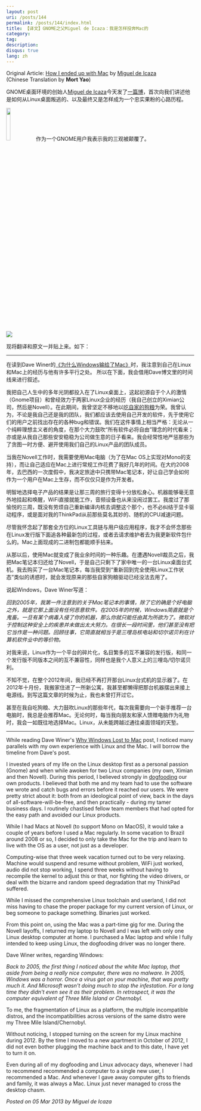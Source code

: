 ```yaml
---
layout: post
uri: /posts/144
permalink: /posts/144/index.html
title: 【译文】GNOME之父Miguel de Icaza：我是怎样投奔Mac的
category:
tag:
description:
disqus: true
lang: zh
---
```

Original Article: [How I ended up with Mac](http://tirania.org/blog/archive/2013/Mar-05.html) by [Miguel de Icaza](https://twitter.com/migueldeicaza)  
(Chinese Translation by __Mort Yao__)

GNOME桌面环境的创始人[Miguel de Icaza](http://en.wikipedia.org/wiki/Miguel_de_Icaza)今天发了[一篇博](http://tirania.org/blog/archive/2013/Mar-05.html)，首次向我们讲述他是如何从Linux桌面叛逃的、以及最终又是怎样成为一个忠实果粉的心路历程。

<img src="http://static.tieba.baidu.com/tb/editor/images/baodong/b_0036.gif" width="15%" /> 作为一个GNOME用户我表示我的三观被颠覆了。

![](http://i.imgur.com/P27mcKE.png)

现将翻译和原文一并贴上来。如下：

***

在读到Dave Winer的[《为什么Windows输给了Mac》](http://threads2.scripting.com/2013/march/whyWindowsLostToMac)时，我注意到自己在Linux和Mac上的经历与他有许多平行之处。
所以在下面，我会借用Dave博文里的时间线来进行叙述。

我把自己人生中的多年光阴都投入在了Linux桌面上，这起初源自于个人的激情（Gnome项目）和曾经效力于两家Linux企业的经历（我自己创立的Ximian公司，然后是Novell）。在此期间，我曾坚定不移地以[吃自家的狗粮](http://zh.wikipedia.org/wiki/Eating_your_own_dog_food)为荣。我曾认为，不论是我自己还是我的团队，我们都应该去使用自己开发的软件，先于使用它们的用户之前找出存在的各种bug和错误。我们在这件事情上相当严格：无论从一个纯粹理想主义者的角度，在那个大力鼓吹“所有软件必将自由”理念的时代看来；亦或是从我自己那些安安稳稳为公司做生意的日子看来。我会经常性地严惩那些为了贪图一时方便、避开使用我们自己的Linux产品的团队成员。

当我在Novell工作时，我需要使用Mac电脑（为了在Mac OS上实现对Mono的支持），而让自己适应在Mac上进行常规工作花费了我好几年的时间。在大约2008年，去巴西的一次度假中，我决定旅途中只携带Mac笔记本，好让自己学会如何作为一个用户在Mac上生存，而不仅仅只是作为开发者。

明智地选择电子产品的结果是让那三周的旅行变得十分放松身心。机器能够毫无意外地挂起和唤醒，WiFi直接就能工作，音频设备也从来没闹过罢工。我度过了那愉悦的三周，既没有劳烦自己重新编译内核去调整这个那个，也不必纠结于显卡驱动程序，或是面对我的ThinkPad从前那些莫名其妙的、随机的CPU减速问题。

尽管我怀念起了那套全方位的Linux工具链与用户级应用程序，我才不会怀念那些在Linux发行版下面追各种最新包的过程，或者去请求维护者去为我更新软件包什么的。Mac上面现成的二进制包都能顺手拈来。

从那以后，使用Mac就变成了我业余时间的一种乐趣。在遭遇Novell裁员之后，我把Mac笔记本归还给了Novell，于是自己只剩下了家中唯一的一台Linux桌面台式机。我去购买了一台Mac笔记本，每当我受到“重新回到完全使用Linux工作状态”类似的诱惑时，就会发现原来的那些自家狗粮驱动已经没法去用了。

说起Windows，Dave Winer写道：

_回到2005年，我第一件注意到的关于Mac笔记本的事情，除了它的确是个好电脑之外，就是它那上面没有任何恶意软件。在2005年的时候，Windows简直就是个鬼畜。一旦有某个病毒入侵了你的机器，那么你就只能任由其为所欲为了。微软对于控制这种安全上的疾患并未做出太大努力。在很长一段时间里，他们甚至没有把它当作是一种问题。回顾往事，它简直就相当于是三哩岛核电站和切尔诺贝利在计算机软件业中的等价物。_

对我来说，Linux作为一个平台的碎片化，名目繁多的互不兼容的发行版，和同一个发行版不同版本之间的互不兼容性，同样也是我个人意义上的三哩岛/切尔诺贝利。

不知不觉，在整个2012年间，我已经不再打开那台Linux台式机的显示器了。在2012年十月份，我搬家住进了一所新公寓，我甚至都懒得把那台机器摆出来接上电源线。到写这篇文章的时候为止，我也未曾打开过它。

甚至在我自吃狗粮、大力鼓吹Linux的那些年代，每次我需要向一个新手推荐一台电脑时，我总是会推荐Mac。无论何时，每当我向朋友和家人馈赠电脑作为礼物时，我会一如既往地选择Mac。Linux，从未能跨越过通往桌面领域的天堑。

***

While reading Dave Winer's [Why Windows Lost to Mac](http://threads2.scripting.com/2013/march/whyWindowsLostToMac) post, I noticed many parallels with my own experience with Linux and the Mac. I will borrow the timeline from Dave's post.

I invested years of my life on the Linux desktop first as a personal passion (Gnome) and when while awoken for two Linux companies (my own, Ximian and then Novell). During this period, I believed strongly in [dogfooding](http://en.wikipedia.org/wiki/Eating_your_own_dog_food) our own products. I believed that both me and my team had to use the software we wrote and catch bugs and errors before it reached our users. We were pretty strict about it: both from an ideological point of view, back in the days of all-software-will-be-free, and then practically - during my tamer business days. I routinely chastised fellow team members that had opted for the easy path and avoided our Linux products.

While I had Macs at Novell (to support Mono on MacOS), it would take a couple of years before I used a Mac regularly. In some vacation to Brazil around 2008 or so, I decided to only take the Mac for the trip and learn to live with the OS as a user, not just as a developer.

Computing-wise that three week vacation turned out to be very relaxing. Machine would suspend and resume without problem, WiFi just worked, audio did not stop working, I spend three weeks without having to recompile the kernel to adjust this or that, nor fighting the video drivers, or deal with the bizarre and random speed degradation that my ThinkPad suffered.

While I missed the comprehensive Linux toolchain and userland, I did not miss having to chase the proper package for my current version of Linux, or beg someone to package something. Binaries just worked.

From this point on, using the Mac was a part-time gig for me. During the Novell layoffs, I returned my laptop to Novell and I was left with only one Linux desktop computer at home. I purchased a Mac laptop and while I fully intended to keep using Linux, the dogfooding driver was no longer there.

Dave Winer writes, regarding Windows:

_Back to 2005, the first thing I noticed about the white Mac laptop, that aside from being a really nice computer, there was no malware. In 2005, Windows was a horror. Once a virus got on your machine, that was pretty much it. And Microsoft wasn't doing much to stop the infestation. For a long time they didn't even see it as their problem. In retrospect, it was the computer equivalent of Three Mile Island or Chernobyl._

To me, the fragmentation of Linux as a platform, the multiple incompatible distros, and the incompatibilities across versions of the same distro were my Three Mile Island/Chernobyl.

Without noticing, I stopped turning on the screen for my Linux machine during 2012. By the time I moved to a new apartment in October of 2012, I did not even bother plugging the machine back and to this date, I have yet to turn it on.

Even during all of my dogfooding and Linux advocacy days, whenever I had to recommend recommended a computer to a single new user, I recommended a Mac. And whenever I gave away computer gifts to friends and family, it was always a Mac. Linux just never managed to cross the desktop chasm.

_Posted on 05 Mar 2013 by Miguel de Icaza_
